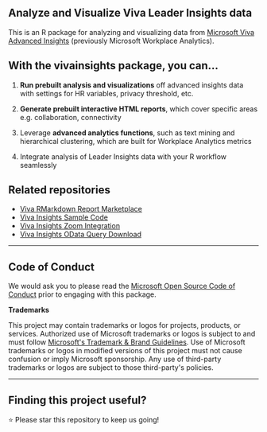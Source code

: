 ## Analyze and Visualize Viva Leader Insights data

This is an R package for analyzing and visualizing data from [Microsoft Viva Advanced Insights](https://docs.microsoft.com/en-us/workplace-analytics/) (previously Microsoft Workplace Analytics). 

## With the **vivainsights** package, you can...

1. **Run prebuilt analysis and visualizations** off advanced insights data with settings for HR variables, privacy threshold, etc.

2. **Generate prebuilt interactive HTML reports**, which cover specific areas e.g. collaboration, connectivity 

3. Leverage **advanced analytics functions**, such as text mining and hierarchical clustering, which are built for Workplace Analytics metrics

4. Integrate analysis of Leader Insights data with your R workflow seamlessly

## Related repositories

- [Viva RMarkdown Report Marketplace](https://github.com/microsoft/VivaRMDReportMarketplace)
- [Viva Insights Sample Code](https://github.com/microsoft/viva-insights-sample-code)
- [Viva Insights Zoom Integration](https://github.com/microsoft/vivainsights_zoom_int)
- [Viva Insights OData Query Download](https://github.com/microsoft/vivainsights-odatadl)

---

## Code of Conduct

We would ask you to please read the [Microsoft Open Source Code of Conduct](https://opensource.microsoft.com/codeofconduct/) prior to engaging with this package.


**Trademarks** 

This project may contain trademarks or logos for projects, products, or services. Authorized use of Microsoft trademarks or logos is subject to and must follow [Microsoft's Trademark & Brand Guidelines](https://www.microsoft.com/en-us/legal/intellectualproperty/trademarks/). Use of Microsoft trademarks or logos in modified versions of this project must not cause confusion or imply Microsoft sponsorship. Any use of third-party trademarks or logos are subject to those third-party's policies.

---

## Finding this project useful? 

:star: Please star this repository to keep us going! 
